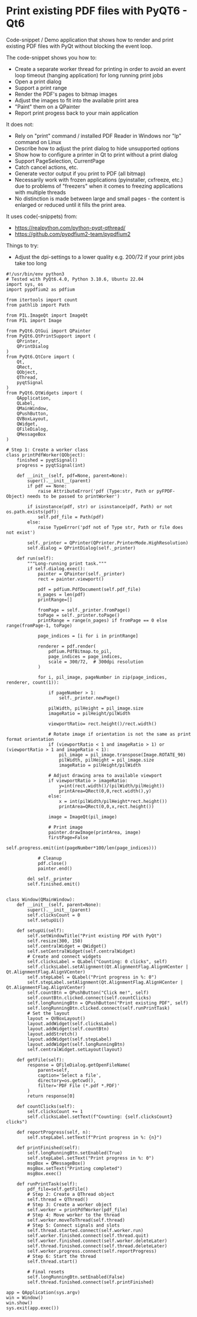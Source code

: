 # Print existing PDF files with PyQT6 - Qt6
Code-snippet / Demo application that shows how to render and print existing PDF files with PyQt without blocking the event loop.

The code-snippet shows you how to:
* Create a separate worker thread for printing in order to avoid an event loop timeout (hanging application) for long running print jobs 
* Open a print dialog
* Support a print range
* Render the PDF's pages to bitmap images
* Adjust the images to fit into the available print area
* "Paint" them on a QPainter
* Report print progess back to your main application     

It does not:
* Rely on "print" command / installed PDF Reader in Windows nor "lp" command on Linux
* Describe how to adjust the print dialog to hide unsupported options
* Show how to configure a printer in Qt to print without a print dialog
* Support PageSelection, CurrentPage
* Catch cancel actions, etc.
* Generate vector output if you print to PDF (all bitmap) 
* Necessarily work with frozen applications (pyinstaller, cxfreeze, etc.) due to problems of "freezers" when it comes to freezing applications with multiple threads
* No distinction is made between large and small pages - the content is enlarged or reduced until it fills the print area.

It uses code(-snippets) from:
* https://realpython.com/python-pyqt-qthread/
* https://github.com/pypdfium2-team/pypdfium2

Things to try:
* Adjust the dpi-settings to a lower quality e.g. 200/72 if your print jobs take too long  

```
#!/usr/bin/env python3
# Tested with PyQt6.4.0, Python 3.10.6, Ubuntu 22.04
import sys, os
import pypdfium2 as pdfium

from itertools import count
from pathlib import Path

from PIL.ImageQt import ImageQt
from PIL import Image

from PyQt6.QtGui import QPainter 
from PyQt6.QtPrintSupport import (
    QPrinter, 
    QPrintDialog
)    
from PyQt6.QtCore import (
    Qt, 
    QRect,
    QObject, 
    QThread, 
    pyqtSignal
)    
from PyQt6.QtWidgets import (
    QApplication,
    QLabel,
    QMainWindow,
    QPushButton,
    QVBoxLayout,
    QWidget,
    QFileDialog,
    QMessageBox
)

# Step 1: Create a worker class
class printPdfWorker(QObject):
    finished = pyqtSignal()
    progress = pyqtSignal(int)

    def __init__(self, pdf=None, parent=None):
        super().__init__(parent)
        if pdf == None:
            raise AttributeError('pdf (Type:str, Path or pyFPDF-Object) needs to be passed to printWorker')
        
        if isinstance(pdf, str) or isinstance(pdf, Path) or not os.path.exists(pdf):
            self.pdf_file = Path(pdf)            
        else:
            raise TypeError('pdf not of Type str, Path or file does not exist')    
        
        self._printer = QPrinter(QPrinter.PrinterMode.HighResolution)
        self.dialog = QPrintDialog(self._printer)
                                    
    def run(self):
        """Long-running print task."""             
        if self.dialog.exec():          
            painter = QPainter(self._printer)
            rect = painter.viewport()

            pdf = pdfium.PdfDocument(self.pdf_file)
            n_pages = len(pdf)  
            printRange=[]
           
            fromPage = self._printer.fromPage()
            toPage = self._printer.toPage()  
            printRange = range(n_pages) if fromPage == 0 else range(fromPage-1, toPage)  
            
            page_indices = [i for i in printRange]  
            
            renderer = pdf.render(
                pdfium.PdfBitmap.to_pil,
                page_indices = page_indices,
                scale = 300/72,  # 300dpi resolution
            )
            
            for i, pil_image, pageNumber in zip(page_indices, renderer, count(1)):

                if pageNumber > 1:
                    self._printer.newPage()

                pilWidth, pilHeight = pil_image.size
                imageRatio = pilHeight/pilWidth
                
                viewportRatio= rect.height()/rect.width()   
                
                # Rotate image if orientation is not the same as print format orientation
                if (viewportRatio < 1 and imageRatio > 1) or (viewportRatio > 1 and imageRatio < 1): 
                    pil_image = pil_image.transpose(Image.ROTATE_90)
                    pilWidth, pilHeight = pil_image.size 
                    imageRatio = pilHeight/pilWidth

                # Adjust drawing area to available viewport 
                if viewportRatio > imageRatio:
                    y=int(rect.width()/(pilWidth/pilHeight))                   
                    printArea=QRect(0,0,rect.width(),y)
                else:
                    x = int(pilWidth/pilHeight*rect.height())
                    printArea=QRect(0,0,x,rect.height())
                
                image = ImageQt(pil_image)    

                # Print image                   
                painter.drawImage(printArea, image)
                firstPage=False
                self.progress.emit(int(pageNumber*100/len(page_indices)))
            
            # Cleanup        
            pdf.close()
            painter.end()
           
        del self._printer
        self.finished.emit()
                
        
class Window(QMainWindow):
    def __init__(self, parent=None):
        super().__init__(parent)
        self.clicksCount = 0
        self.setupUi()

    def setupUi(self):
        self.setWindowTitle("Print existing PDF with PyQt")
        self.resize(300, 150)
        self.centralWidget = QWidget()
        self.setCentralWidget(self.centralWidget)
        # Create and connect widgets
        self.clicksLabel = QLabel("Counting: 0 clicks", self)
        self.clicksLabel.setAlignment(Qt.AlignmentFlag.AlignHCenter | Qt.AlignmentFlag.AlignVCenter)
        self.stepLabel = QLabel("Print progress in %: 0")
        self.stepLabel.setAlignment(Qt.AlignmentFlag.AlignHCenter | Qt.AlignmentFlag.AlignVCenter)
        self.countBtn = QPushButton("Click me!", self)
        self.countBtn.clicked.connect(self.countClicks)
        self.longRunningBtn = QPushButton("Print existing PDF", self)
        self.longRunningBtn.clicked.connect(self.runPrintTask)
        # Set the layout
        layout = QVBoxLayout()
        layout.addWidget(self.clicksLabel)
        layout.addWidget(self.countBtn)
        layout.addStretch()
        layout.addWidget(self.stepLabel)
        layout.addWidget(self.longRunningBtn)
        self.centralWidget.setLayout(layout)
    
    def getFile(self):
        response = QFileDialog.getOpenFileName(
            parent=self,
            caption='Select a file',
            directory=os.getcwd(),
            filter='PDF File (*.pdf *.PDF)' 
        )
        return response[0]
        
    def countClicks(self):
        self.clicksCount += 1
        self.clicksLabel.setText(f"Counting: {self.clicksCount} clicks")

    def reportProgress(self, n):
        self.stepLabel.setText(f"Print progress in %: {n}")

    def printFinished(self):
        self.longRunningBtn.setEnabled(True)
        self.stepLabel.setText("Print progress in %: 0")     
        msgBox = QMessageBox()
        msgBox.setText("Printing completed")
        msgBox.exec() 
    
    def runPrintTask(self):
        pdf_file=self.getFile()
        # Step 2: Create a QThread object
        self.thread = QThread()
        # Step 3: Create a worker object
        self.worker = printPdfWorker(pdf_file)
        # Step 4: Move worker to the thread
        self.worker.moveToThread(self.thread)
        # Step 5: Connect signals and slots
        self.thread.started.connect(self.worker.run)
        self.worker.finished.connect(self.thread.quit)
        self.worker.finished.connect(self.worker.deleteLater)
        self.thread.finished.connect(self.thread.deleteLater)
        self.worker.progress.connect(self.reportProgress)
        # Step 6: Start the thread
        self.thread.start()

        # Final resets
        self.longRunningBtn.setEnabled(False)
        self.thread.finished.connect(self.printFinished)

app = QApplication(sys.argv)
win = Window()
win.show()
sys.exit(app.exec())
```
